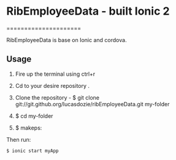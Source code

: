 # RibEmployeeData - built Ionic 2
=====================

RibEmployeeData is base on Ionic and cordova.

## Usage
1. Fire up the terminal using ctrl+r

2. Cd to your desire repository . 

3. Clone the repository - $ git clone git://git.github.org/lucasdozie/ribEmployeeData.git my-folder

4. $ cd my-folder

5. $ makeps:


Then run:

```bash
$ ionic start myApp
```


